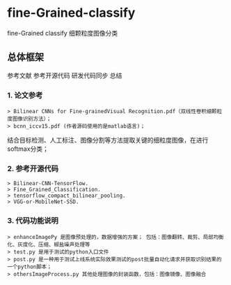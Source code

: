 # fine-Grained-classify
fine-Grained classify 细颗粒度图像分类
## 总体框架
参考文献
参考开源代码
研发代码同步
总结
### 1. 论文参考
    > Bilinear CNNs for Fine-grainedVisual Recognition.pdf（双线性卷积细颗粒度图像识别方法）；
    > bcnn_iccv15.pdf (作者源码使用的是matlab语言)；
结合目标检测、人工标注、图像分割等方法提取关键的细粒度图像，在进行softmax分类；
### 2. 参考开源代码
    > Bilinear-CNN-TensorFlow.
    > Fine_Grained_Classification.
    > tensorflow_compact_bilinear_pooling.
    > VGG-or-MobileNet-SSD.

### 3. 代码功能说明
    > enhanceImagePy 是图像预处理的，数据增强的方案； 包括：图像翻转、裁剪、局部均衡化、灰度化、压缩、椒盐噪声处理等
    > test.py 是用于测试的python入口文件
    > post.py 是一种用于测试上线系统实际效果测试的post批量自动化请求并获取识别结果的一个python脚本；
    > othersImageProcess.py 其他处理图像的封装函数，包括：图像镜像、图像融合
